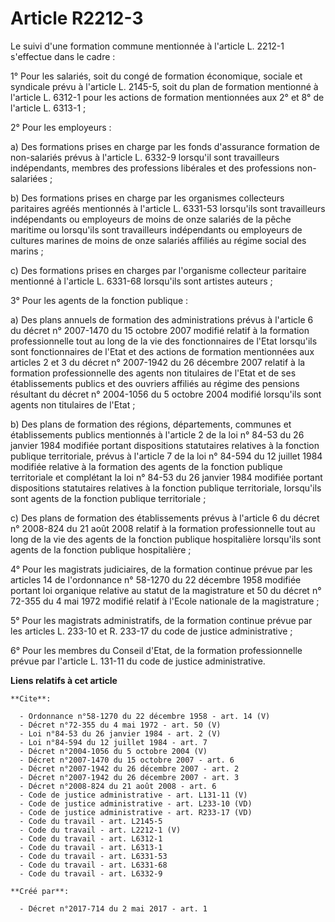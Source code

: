 # Article R2212-3

Le suivi d'une formation commune mentionnée à l'article L. 2212-1 s'effectue dans le cadre : 

1° Pour les salariés, soit du congé de formation économique, sociale et syndicale prévu à l'article L. 2145-5, soit du plan
de formation mentionné à l'article L. 6312-1 pour les actions de formation mentionnées aux 2° et 8° de l'article L. 6313-1 ; 

2° Pour les employeurs : 

a) Des formations prises en charge par les fonds d'assurance formation de non-salariés prévus à l'article L. 6332-9 lorsqu'il
sont travailleurs indépendants, membres des professions libérales et des professions non-salariées ; 

b) Des formations prises en charge par les organismes collecteurs paritaires agréés mentionnés à l'article L. 6331-53
lorsqu'ils sont travailleurs indépendants ou employeurs de moins de onze salariés de la pêche maritime ou lorsqu'ils sont
travailleurs indépendants ou employeurs de cultures marines de moins de onze salariés affiliés au régime social des marins ; 

c) Des formations prises en charges par l'organisme collecteur paritaire mentionné à l'article L. 6331-68 lorsqu'ils sont
artistes auteurs ; 

3° Pour les agents de la fonction publique : 

a) Des plans annuels de formation des administrations prévus à l'article 6 du décret n° 2007-1470 du 15 octobre 2007 modifié
relatif à la formation professionnelle tout au long de la vie des fonctionnaires de l'Etat lorsqu'ils sont fonctionnaires de
l'Etat et des actions de formation mentionnées aux articles 2 et 3 du décret n° 2007-1942 du 26 décembre 2007 relatif à la
formation professionnelle des agents non titulaires de l'Etat et de ses établissements publics et des ouvriers affiliés au
régime des pensions résultant du décret n° 2004-1056 du 5 octobre 2004 modifié lorsqu'ils sont agents non titulaires de
l'Etat ; 

b) Des plans de formation des régions, départements, communes et établissements publics mentionnés à l'article 2 de la loi n°
84-53 du 26 janvier 1984 modifiée portant dispositions statutaires relatives à la fonction publique territoriale, prévus à
l'article 7 de la loi n° 84-594 du 12 juillet 1984 modifiée relative à la formation des agents de la fonction publique
territoriale et complétant la loi n° 84-53 du 26 janvier 1984 modifiée portant dispositions statutaires relatives à la
fonction publique territoriale, lorsqu'ils sont agents de la fonction publique territoriale ; 

c) Des plans de formation des établissements prévus à l'article 6 du décret n° 2008-824 du 21 août 2008 relatif à la
formation professionnelle tout au long de la vie des agents de la fonction publique hospitalière lorsqu'ils sont agents de la
fonction publique hospitalière ; 

4° Pour les magistrats judiciaires, de la formation continue prévue par les articles 14 de l'ordonnance n° 58-1270 du 22
décembre 1958 modifiée portant loi organique relative au statut de la magistrature et 50 du décret n° 72-355 du 4 mai 1972
modifié relatif à l'Ecole nationale de la magistrature ; 

5° Pour les magistrats administratifs, de la formation continue prévue par les articles L. 233-10 et R. 233-17 du code de
justice administrative ; 

6° Pour les membres du Conseil d'Etat, de la formation professionnelle prévue par l'article L. 131-11 du code de justice
administrative.

**Liens relatifs à cet article**

	**Cite**:

	  - Ordonnance n°58-1270 du 22 décembre 1958 - art. 14 (V)
	  - Décret n°72-355 du 4 mai 1972 - art. 50 (V)
	  - Loi n°84-53 du 26 janvier 1984 - art. 2 (V)
	  - Loi n°84-594 du 12 juillet 1984 - art. 7
	  - Décret n°2004-1056 du 5 octobre 2004 (V)
	  - Décret n°2007-1470 du 15 octobre 2007 - art. 6
	  - Décret n°2007-1942 du 26 décembre 2007 - art. 2
	  - Décret n°2007-1942 du 26 décembre 2007 - art. 3
	  - Décret n°2008-824 du 21 août 2008 - art. 6
	  - Code de justice administrative - art. L131-11 (V)
	  - Code de justice administrative - art. L233-10 (VD)
	  - Code de justice administrative - art. R233-17 (VD)
	  - Code du travail - art. L2145-5
	  - Code du travail - art. L2212-1 (V)
	  - Code du travail - art. L6312-1
	  - Code du travail - art. L6313-1
	  - Code du travail - art. L6331-53
	  - Code du travail - art. L6331-68
	  - Code du travail - art. L6332-9

	**Créé par**:

	  - Décret n°2017-714 du 2 mai 2017 - art. 1
